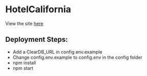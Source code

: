 # HotelCalifornia
View the site [here](https://hotelcalifornia.herokuapp.com/)

## Deployment Steps:
- Add a ClearDB_URL in config.env.example
- Change config.env.example to config.env in the config folder
- npm install
- npm start
